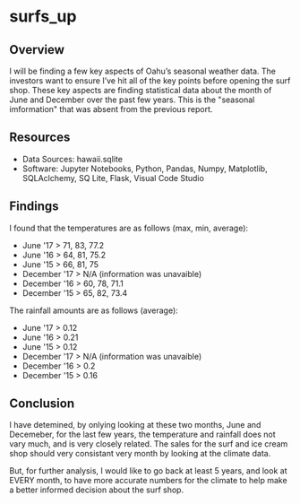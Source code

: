 # surfs_up

## Overview
I will be finding a few key aspects of Oahu’s seasonal weather data. The investors want to ensure I’ve hit all of the key points before opening the surf shop. These key aspects are finding statistical data about the month of June and December over the past few years. This is the "seasonal imformation" that was absent from the previous report.

## Resources
- Data Sources: hawaii.sqlite
- Software: Jupyter Notebooks, Python, Pandas, Numpy, Matplotlib, SQLAclchemy, SQ Lite, Flask, Visual Code Studio

## Findings
I found that the temperatures are as follows (max, min, average):
  - June '17 > 71, 83, 77.2
  - June '16 > 64, 81, 75.2
  - June '15 > 66, 81, 75
  - December '17 > N/A (information was unavaible)
  - December '16 > 60, 78, 71.1
  - December '15 > 65, 82, 73.4
  
The rainfall amounts are as follows (average):
  - June '17 > 0.12
  - June '16 > 0.21
  - June '15 > 0.12
  - December '17 > N/A (information was unavaible)
  - December '16 > 0.2
  - December '15 > 0.16
  
## Conclusion
I have detemined, by onlying looking at these two months, June and Decemeber, for the last few years, the temperature and rainfall does not vary much, and is very closely related. The sales for the surf and ice cream shop should very consistant very month by looking at the climate data.

But, for further analysis, I would like to go back at least 5 years, and look at EVERY month, to have more accurate numbers for the climate to help make a better informed decision about the surf shop. 
